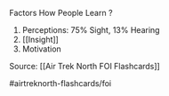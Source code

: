 Factors How People Learn
?
1. Perceptions: 75% Sight, 13% Hearing
2. [[Insight]]
3. Motivation

Source: [[Air Trek North FOI Flashcards]]

#airtreknorth-flashcards/foi